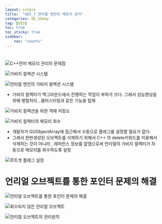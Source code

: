 ```yaml
---
layout: single
title:  "UE5_7_언리얼 엔진의 메모리 관리"
categories: UE_Udemy
tag: [UE5]
toc: true
toc_sticky: true
sidebar:
    nav: "counts"
---
```


# 
![C++언어 메모리 관리의 문제점](https://github.com/silverlnng/DatastructureStudy/assets/112385982/51404cbf-b92c-49af-944a-fc35e92139f6)

![가비지 컬렉션 시스템](https://github.com/silverlnng/DatastructureStudy/assets/112385982/098b7b27-9e50-43c2-8320-49c3b9d012a9)

![언리얼 엔진의 가비지 컬렉션 시스템](https://github.com/silverlnng/DatastructureStudy/assets/112385982/5cce4c5d-b1a3-4f1a-9a8f-77aaa3ef5a32)

* 가비지 컬렉터가 백그라운드에서 진행하는 작업이 부하가 크다. 그래서 성능향상을 위해 병렬처리 , 클러스터링과 같은 기능을 탑재

![가비지 컬렉션을 위한 객체 저장소](https://github.com/silverlnng/DatastructureStudy/assets/112385982/555fe1fc-d59b-419e-8991-9fcfb7ba3808)

![가비지 컬렉터의 메모리 회수](https://github.com/silverlnng/DatastructureStudy/assets/112385982/b379e547-b4aa-40a0-9767-f4c833fae183)

* 개발자가 GUObjectArray에 접근해서 수동으로 플래그를 설정할 필요가 없다.
* 그래서 한번생성된 오브젝트를 삭제하기 위해서  C++ 의 delete키워드를 이용해서 삭제하는 것이 아니라 , 레퍼런스 정보를 없앰으로써 언리얼의 가비지 컬렉터가 자동으로 메모리를 회수하도록 설정

![루트셋 플래그 설정](https://github.com/silverlnng/DatastructureStudy/assets/112385982/731cb667-7979-4d74-a0d3-ae306ae004a6)

# 언리얼 오브젝트를 통한 포인터 문제의 해결

![언리얼 오브젝트를 통한 포인터 문제의 해결](https://github.com/silverlnng/DatastructureStudy/assets/112385982/2c43e11c-25f7-4d28-859a-5d685aa259a6)

![회수되지 않은 언리얼 오브젝트](https://github.com/silverlnng/DatastructureStudy/assets/112385982/cfdf453a-ef9a-4351-8d0c-0c2b4bd035ef)

![언리얼 오브젝트의 관리원칙](https://github.com/silverlnng/DatastructureStudy/assets/112385982/0a2b2260-303e-405b-bf1c-8d17da0884bf)


